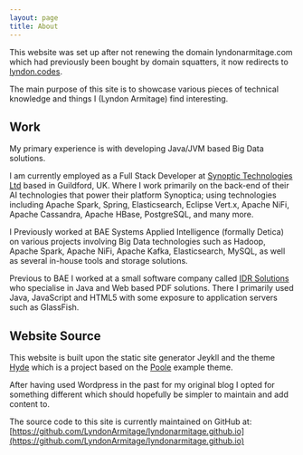 ```yaml
---
layout: page
title: About
---
```



<p class="message">
This website was set up after not renewing the domain lyndonarmitage.com which 
had previously been bought by domain squatters, it now redirects to 
<a href='https://lyndon.codes'>lyndon.codes</a>.
</p>

The main purpose of this site is to showcase various pieces of technical 
knowledge and things I (Lyndon Armitage) find interesting.

## Work

My primary experience is with developing Java/JVM based Big Data solutions.

I am currently employed as a Full Stack Developer at 
[Synoptic Technologies Ltd](https://www.synoptica.com/) based in Guildford, UK. 
Where I work primarily on the back-end of their AI technologies that power 
their platform Synoptica; using technologies including Apache Spark, Spring, 
Elasticsearch, Eclipse Vert.x, Apache NiFi, Apache Cassandra, Apache HBase, 
PostgreSQL, and many more.

I Previously worked at BAE Systems Applied Intelligence (formally Detica) 
on various projects involving Big Data technologies such as Hadoop, 
Apache Spark, Apache NiFi, Apache Kafka, Elasticsearch, MySQL, as well as 
several in-house tools and storage solutions.

Previous to BAE I worked at a small software company called 
[IDR Solutions](https://www.idrsolutions.com/) who specialise in Java and Web 
based PDF solutions. There I primarily used Java, JavaScript and HTML5 with 
some exposure to application servers such as GlassFish.

## Website Source

This website is built upon the static site generator Jeykll and the theme 
[Hyde](http://hyde.getpoole.com) which is a project based on the
[Poole](https://github.com/poole) example theme.

After having used Wordpress in the past for my original blog I opted for 
something different which should hopefully be simpler to maintain and add 
content to.

The source code to this site is currently maintained on GitHub at: 
[https://github.com/LyndonArmitage/lyndonarmitage.github.io](https://github.com/LyndonArmitage/lyndonarmitage.github.io)

